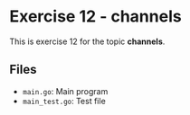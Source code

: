 # Exercise 12 - channels

This is exercise 12 for the topic **channels**.

## Files
- `main.go`: Main program
- `main_test.go`: Test file
